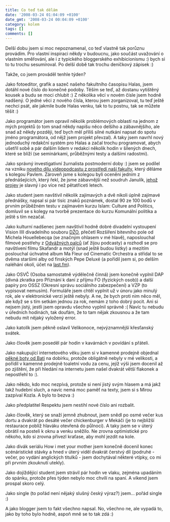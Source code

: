 ```yaml
---
title: Co teď tak dělám
date: '2008-03-24 01:04:09 +0100'
date_gmt: '2008-03-24 00:04:09 +0100'
category: kolem
tags: []
comments: []
---
```

<p>Delší dobu jsem si moc nepoznamenal, co teď vlastně tak porůznu provádím. Pro vlastní inspiraci někdy v budoucnu, jako součást uvažování o vlastním směřování, ale i z typického bloggerského exhibicionismu :) bych si to tu trochu sesumíroval. Po delší době tak trochu deníčkový zápisek :)</p>
<p>Takže, co jsem prováděl tenhle týden?</p>
<p>Jako fotoeditor, grafik a sazeč našeho fakultního časopisu Halas, jsem dotáhl nové číslo do konečné podoby. Těším se teď, až dostanu vytištěný kousek a budu se moci chlubit :) Z několika věcí v novém čísle jsem hodně nadšený. O jedné věci z nového čísla, kterou jsem zorganizoval, tu teď ještě nechci psát, ale jakmile bude Halas venku, tak to tu postnu, tak se můžete těšit :)</p>
<p>Jako programátor jsem opravil několik problémových oblastí na jednom z mých projektů (o tom snad někdy napíšu něco delšího a zábavnějšího, ale snad až někdy později, teď bych měl příliš silné nutkání napsat do spotu jméno programátora, od nějž jsem projekt převzal). A taky jsem navrhl nový jednoduchý redakční systém pro Halas a začal trochu programovat, abych ušetřil sobě a pár dalším lidem v redakci několik hodin v šílených dnech, které se blíží (se seminárkami, průběžnými testy a dalšími radostmi).</p>
<p>Jako správný investigativní žurnalista postmoderní doby :) jsem se podílel na vzniku <a href="http://fsspodcast.cz">nového dílu videopodcastu z prostředí naší fakulty</a>, který děláme s kolegou Pavlem. Zároveň jsme s kolegou byli oceněni jedním z přednášejících, který řekl, že jsme zábavnější než soudruh Janulík, <a href="http://filmovezvuky.fdb.cz/komunisticke-hity/mp3/soudruh_janulik.mp3">jehož projev</a> je slavný i po více než pětatřiceti letech.</p>
<p>Jako student jsem navštívil několik zajímavých a dvě nikoli úplně zajímavé přednášky, napsal si pár tisíc znaků poznámek, dostal 90 ze 100 bodů v prvním průběžném testu v zajímavém kurzu Islam: Culture and Politics, domluvil se s kolegy na tvorbě prezentace do kurzu Komunální politika a ještě s tím nezačal.</p>
<p>Jako kulturní nadšenec jsem navštívil hodně dobré divadelní vystoupení Vision IIII divadelního souboru <a href="http://www.dzo.tym.cz/">DŽO</a>, přečetl Rozšíření bitevního pole od Michela Houellebecqa (se značným ohlasem v mé hlavě), naposlouchal filmové postřehy z <a href="http://www.radio1.cz/odvaznepalce/">Odvážných palců</a> (ať žijou podcasty) a rozhodl se pro navštívení filmu Skafandr a motýl (snad ještě budou lístky) a mezitím poslouchal úchvatné album Ma Fleur od Cinematic Orchestra a střídal to se dvěma staršími alby od finských Pepe Deluxé (a pořídil jsem si, po delším naléhání okolí, účet na <a href="http://www.last.fm/user/jan-martinek/">last.fm</a>).</p>
<p>Jako OSVČ (Osoba samostatně výdělečně činná) jsem konečně vyplnil DAP (divná zkratka pro Přiznání k dani z příjmu FO (fyzických osob)) a další papíry pro OSSZ (Okresní správu sociálního zabezpečení) a VZP (to vypisovat nemusím). Formuláře jsem chtěl vyplnit už v únoru jako minulý rok, ale v elektronické verzi ještě nebyly. A ne, že bych proti nim něco měl, ale když se s tím setkám jednou za rok, nemám z toho dobrý pocit. Ani si nejsem jistý, jestli jsem opravdu všechno vyplnil správně :( Navíc tu nebudu v úředních hodinách, tak doufám, že to tam nějak zkousnou a že tam nebudu mít nějaký vyložený error.</p>
<p>Jako katolík jsem pěkně oslavil Velikonoce, nejvýznamnější křesťanský svátek.</p>
<p>Jako člověk jsem poseděl pár hodin v kavárnách v povídání s přáteli.</p>
<p>Jako nakupující internetového věku jsem si v kamenné prodejně objednal <a href="http://www.bata.cz/artikl/68047">pěkné boty od Bati</a> na dobírku, protože obligátně nebyly v mé velikosti, a pořídil v kamenné prodejně toaletní vodu za cenu, jejíž výši jsem docenil až po zjištění, že při hledání na internetu jsem našel dvakrát větší flakonek a nepostřehl to :).</p>
<p>Jako někdo, kdo moc nezpívá, protože si není jistý svým hlasem a má jakž takž hudební sluch, a navíc nemá moc paměť na texty, jsem si s Mirou zazpíval Kozla. A bylo to bezva :)</p>
<p>Jako předplatitel Respektu jsem nestihl nové číslo ani rozbalit.</p>
<p>Jako člověk, který se snaží jemně zhubnout, jsem snědl po osmé večer kus dortu a dvakrát po desáté večer chickenburger v Mekáči (je to nejbližší restaurace poblíž hlaváku otevřená do půlnoci). A taky jsem se v úterý obrátil na posteli k oknu a venku sněžilo. Ne zrovna optimistické pro někoho, kdo si zrovna přivezl kraťase, aby mohl jezdit na kole.</p>
<p>Jako divák seriálu How i met your mother jsem konečně docenil konec scénáristické stávky a hned v úterý viděl dvakrát čerstvý díl (podruhé - večer, po vydání anglických titulků - jsem dochytával některé vtípky, co mi při prvním zkouknutí utekly).</p>
<p>Jako dojíždějící student jsem strávil pár hodin ve vlaku, zejména upadáním do spánku, protože přes týden nebylo moc chvílí na spaní. A víkend jsem prospal skoro celý.</p>
<p>Jako single (to pořád není nějaký slušný český výraz?) jsem... pořád single :)</p>
<p>A jako blogger jsem to fakt všechno napsal. No, všechno ne, ale vypadá to, jako by toho bylo hodně, aspoň mně se to tak zdá :)</p>
